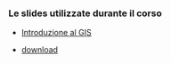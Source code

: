 ### Le slides utilizzate durante il corso

* <a href="https://docs.google.com/presentation/d/e/2PACX-1vQZqZfmTPv2zhvFB7zP8q84iwHECr8yV9G7NKgcrPfnZLpcqUHDTaJ-ZjYfaP9j6dTgqWqt4c8xT6Uj/pub?start=false&loop=false&delayms=3000">Introduzione al GIS</a>

* [download](https://github.com/Envixlab/paesaggioGIS/raw/master/pdf/Introduzione_GIS.pdf)
